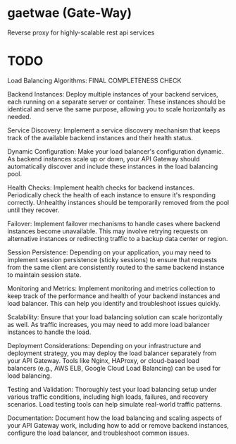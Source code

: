 # gaetwae (Gate-Way)
Reverse proxy for highly-scalable rest api services


# TODO

Load Balancing Algorithms: FINAL COMPLETENESS CHECK

Backend Instances: Deploy multiple instances of your backend services, each running on a separate server or container. These instances should be identical and serve the same purpose, allowing you to scale horizontally as needed.

Service Discovery: Implement a service discovery mechanism that keeps track of the available backend instances and their health status.

Dynamic Configuration: Make your load balancer's configuration dynamic. As backend instances scale up or down, your API Gateway should automatically discover and include these instances in the load balancing pool.

Health Checks: Implement health checks for backend instances. Periodically check the health of each instance to ensure it's responding correctly. Unhealthy instances should be temporarily removed from the pool until they recover.

Failover: Implement failover mechanisms to handle cases where backend instances become unavailable. This may involve retrying requests on alternative instances or redirecting traffic to a backup data center or region.

Session Persistence: Depending on your application, you may need to implement session persistence (sticky sessions) to ensure that requests from the same client are consistently routed to the same backend instance to maintain session state.

Monitoring and Metrics: Implement monitoring and metrics collection to keep track of the performance and health of your backend instances and load balancer. This can help you identify and troubleshoot issues quickly.

Scalability: Ensure that your load balancing solution can scale horizontally as well. As traffic increases, you may need to add more load balancer instances to handle the load.

Deployment Considerations: Depending on your infrastructure and deployment strategy, you may deploy the load balancer separately from your API Gateway. Tools like Nginx, HAProxy, or cloud-based load balancers (e.g., AWS ELB, Google Cloud Load Balancing) can be used for load balancing.

Testing and Validation: Thoroughly test your load balancing setup under various traffic conditions, including high loads, failures, and recovery scenarios. Load testing tools can help simulate real-world traffic patterns.

Documentation: Document how the load balancing and scaling aspects of your API Gateway work, including how to add or remove backend instances, configure the load balancer, and troubleshoot common issues.